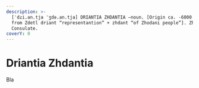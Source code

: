 ```yaml
---
description: >-
  [ˈdɾi.an.tja ˈʒdə.an.tja] DRIANTIA ZHDANTIA –noun. [Origin ca. -6000 Imperial,
  from Zdetl driant “representantion” + zhdant “of Zhodani people”]. Zhodani
  Consulate.
coverY: 0
---
```


# Driantia Zhdantia

Bla
